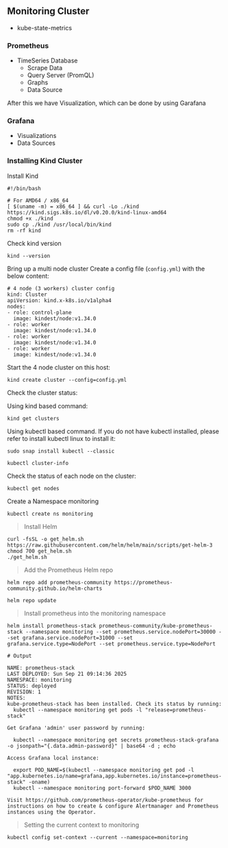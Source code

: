 ## Monitoring Cluster

- kube-state-metrics

### Prometheus

- TimeSeries Database
  - Scrape Data
  - Query Server (PromQL)
  - Graphs
  - Data Source

After this we have Visualization, which can be done by using Garafana

### Grafana

- Visualizations
- Data Sources

### Installing Kind Cluster

Install Kind

```
#!/bin/bash

# For AMD64 / x86_64
[ $(uname -m) = x86_64 ] && curl -Lo ./kind https://kind.sigs.k8s.io/dl/v0.20.0/kind-linux-amd64
chmod +x ./kind
sudo cp ./kind /usr/local/bin/kind
rm -rf kind
```

Check kind version

```
kind --version
```

Bring up a multi node cluster
Create a config file (`config.yml`) with the below content:

```
# 4 node (3 workers) cluster config
kind: Cluster
apiVersion: kind.x-k8s.io/v1alpha4
nodes:
- role: control-plane
  image: kindest/node:v1.34.0
- role: worker
  image: kindest/node:v1.34.0
- role: worker
  image: kindest/node:v1.34.0
- role: worker
  image: kindest/node:v1.34.0
```

Start the 4 node cluster on this host:

```
kind create cluster --config=config.yml
```

Check the cluster status:

Using kind based command:

```
kind get clusters
```

Using kubectl based command. If you do not have kubectl installed, please refer to install kubectl linux to install it:

```
sudo snap install kubectl --classic

kubectl cluster-info
```

Check the status of each node on the cluster:

```
kubectl get nodes
```

Create a Namespace monitoring

```
kubectl create ns monitoring
```

> Install Helm

```
curl -fsSL -o get_helm.sh https://raw.githubusercontent.com/helm/helm/main/scripts/get-helm-3
chmod 700 get_helm.sh
./get_helm.sh
```

> Add the Prometheus Helm repo

```
helm repo add prometheus-community https://prometheus-community.github.io/helm-charts

helm repo update
```

> Install prometheus into the monitoring namespace

```
helm install prometheus-stack prometheus-community/kube-prometheus-stack --namespace monitoring --set prometheus.service.nodePort=30000 --set grafana.service.nodePort=31000 --set grafana.service.type=NodePort --set prometheus.service.type=NodePort

# Output

NAME: prometheus-stack
LAST DEPLOYED: Sun Sep 21 09:14:36 2025
NAMESPACE: monitoring
STATUS: deployed
REVISION: 1
NOTES:
kube-prometheus-stack has been installed. Check its status by running:
  kubectl --namespace monitoring get pods -l "release=prometheus-stack"

Get Grafana 'admin' user password by running:

  kubectl --namespace monitoring get secrets prometheus-stack-grafana -o jsonpath="{.data.admin-password}" | base64 -d ; echo

Access Grafana local instance:

  export POD_NAME=$(kubectl --namespace monitoring get pod -l "app.kubernetes.io/name=grafana,app.kubernetes.io/instance=prometheus-stack" -oname)
  kubectl --namespace monitoring port-forward $POD_NAME 3000

Visit https://github.com/prometheus-operator/kube-prometheus for instructions on how to create & configure Alertmanager and Prometheus instances using the Operator.
```

> Setting the current context to monitoring

```
kubectl config set-context --current --namespace=monitoring
```
